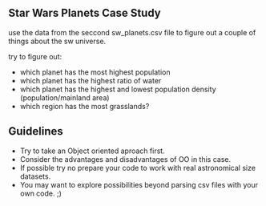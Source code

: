## Star Wars Planets Case Study

use the data from the seccond sw_planets.csv file to figure out a couple of things about the sw universe.

try to figure out:
* which planet has the most highest population 
* which planet has the highest ratio of water
* which planet has the highest and lowest population density (population/mainland area)
* which region has the most grasslands?


## Guidelines

- Try to take an Object oriented aproach first.
- Consider the advantages and disadvantages of OO in this case.
- If possible try no prepare your code to work with real astronomical size datasets. 
- You may want to explore possibilities beyond parsing csv files with your own code. ;)
